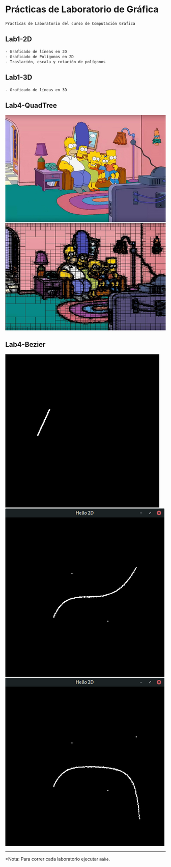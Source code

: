 # Prácticas de Laboratorio de Gráfica
    Practicas de Laboratorio del curso de Computación Grafica
## Lab1-2D
    - Graficado de líneas en 2D
    - Graficado de Polígonos en 2D
    - Traslación, escala y rotación de polígonos
## Lab1-3D
    - Graficado de líneas en 3D
## Lab4-QuadTree
![Simpson](Lab4-QuadTree/simpson.jpg)
![Simpson](Lab4-QuadTree/quad.jpg)
## Lab4-Bezier
![1](Lab4-Bezier/bezier1.png)
![2](Lab4-Bezier/bezier2.png)
![3](Lab4-Bezier/bezier3.png)
****
*Nota: Para correr cada laboratorio ejecutar ```make```.